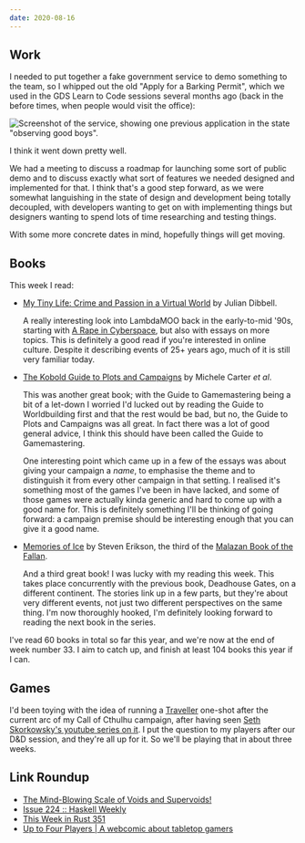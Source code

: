 ```yaml
---
date: 2020-08-16
---
```


## Work

I needed to put together a fake government service to demo something
to the team, so I whipped out the old "Apply for a Barking Permit",
which we used in the GDS Learn to Code sessions several months ago
(back in the before times, when people would visit the office):

![Screenshot of the service, showing one previous application in the state "observing good boys".](notes/100/barking-permit.png)

I think it went down pretty well.

We had a meeting to discuss a roadmap for launching some sort of
public demo and to discuss exactly what sort of features we needed
designed and implemented for that.  I think that's a good step
forward, as we were somewhat languishing in the state of design and
development being totally decoupled, with developers wanting to get on
with implementing things but designers wanting to spend lots of time
researching and testing things.

With some more concrete dates in mind, hopefully things will get
moving.


## Books

This week I read:

- [My Tiny Life: Crime and Passion in a Virtual World][] by Julian Dibbell.

  A really interesting look into LambdaMOO back in the early-to-mid
  '90s, starting with [A Rape in Cyberspace][], but also with essays
  on more topics.  This is definitely a good read if you're interested
  in online culture.  Despite it describing events of 25+ years ago,
  much of it is still very familiar today.

- [The Kobold Guide to Plots and Campaigns][] by Michele Carter *et al*.

  This was another great book; with the Guide to Gamemastering being a
  bit of a let-down I worried I'd lucked out by reading the Guide to
  Worldbuilding first and that the rest would be bad, but no, the
  Guide to Plots and Campaigns was all great.  In fact there was a lot
  of good general advice, I think this should have been called the
  Guide to Gamemastering.

  One interesting point which came up in a few of the essays was about
  giving your campaign a *name*, to emphasise the theme and to
  distinguish it from every other campaign in that setting.  I
  realised it's something most of the games I've been in have lacked,
  and some of those games were actually kinda generic and hard to come
  up with a good name for.  This is definitely something I'll be
  thinking of going forward: a campaign premise should be interesting
  enough that you can give it a good name.

- [Memories of Ice][] by Steven Erikson, the third of the [Malazan Book of the Fallan][].

  And a third great book!  I was lucky with my reading this week.
  This takes place concurrently with the previous book, Deadhouse
  Gates, on a different continent.  The stories link up in a few
  parts, but they're about very different events, not just two
  different perspectives on the same thing.  I'm now thoroughly
  hooked, I'm definitely looking forward to reading the next book in
  the series.

I've read 60 books in total so far this year, and we're now at the end
of week number 33.  I aim to catch up, and finish at least 104 books
this year if I can.

[My Tiny Life: Crime and Passion in a Virtual World]:http://www.juliandibbell.com/mytinylife/tinyspiel.html
[A Rape in Cyberspace]: http://www.juliandibbell.com/articles/a-rape-in-cyberspace/
[The Kobold Guide to Plots and Campaigns]: https://koboldpress.com/kpstore/product/kobold-guide-to-plots-campaigns/
[Memories of Ice]: https://en.wikipedia.org/wiki/Memories_of_Ice
[Malazan Book of the Fallan]: https://en.wikipedia.org/wiki/Malazan_Book_of_the_Fallen


## Games

I'd been toying with the idea of running a [Traveller][] one-shot
after the current arc of my Call of Cthulhu campaign, after having
seen [Seth Skorkowsky's youtube series on it][].  I put the question
to my players after our D&D session, and they're all up for it.  So
we'll be playing that in about three weeks.

[Traveller]: https://www.mongoosepublishing.com/
[Seth Skorkowsky's youtube series on it]: https://www.youtube.com/playlist?list=PL25p5gPY6qKVUg6ys5N1oRlsBI7DTByyI


## Link Roundup

- [The Mind-Blowing Scale of Voids and Supervoids!](https://www.youtube.com/watch?v=BCjWmfWq0pU)
- [Issue 224 :: Haskell Weekly](https://haskellweekly.news/issue/224.html)
- [This Week in Rust 351](https://this-week-in-rust.org/blog/2020/08/11/this-week-in-rust-351/)
- [Up to Four Players | A webcomic about tabletop gamers](https://www.uptofourplayers.com)
